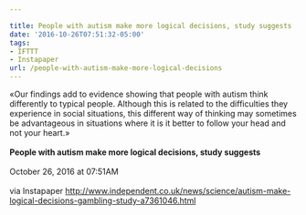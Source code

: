 ```yaml
---

title: People with autism make more logical decisions, study suggests
date: '2016-10-26T07:51:32-05:00'
tags:
- IFTTT
- Instapaper
url: /people-with-autism-make-more-logical-decisions
---
```

«Our findings add to evidence showing that people with autism think differently to typical people. Although this is related to the difficulties they experience in social situations, this different way of thinking may sometimes be advantageous in situations where it is it better to follow your head and not your heart.»<br/><br/><b>People with autism make more logical decisions, study suggests</b><br/><br/>
October 26, 2016 at 07:51AM<br/><br/>
via Instapaper <a href="http://www.independent.co.uk/news/science/autism-make-logical-decisions-gambling-study-a7361046.html" target="_blank">http://www.independent.co.uk/news/science/autism-make-logical-decisions-gambling-study-a7361046.html</a>

